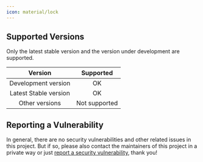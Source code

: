 ```yaml
---
icon: material/lock
---
```


## Supported Versions

Only the latest stable version and the version under development are supported.

|        Version        |   Supported   |
| :-------------------: | :-----------: |
|  Development version  |      OK       |
| Latest Stable version |      OK       |
|    Other versions     | Not supported |

## Reporting a Vulnerability

In general, there are no security vulnerabilities and other related issues in this project. But if so, please also contact the maintainers of this project in a private way or just [report a security vulnerability](https://github.com/Xiaokang2022/tkintertools/security/advisories/new), thank you!
